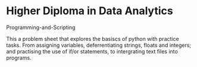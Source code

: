 # Higher Diploma in Data Analytics #
Programming-and-Scripting

This a problem sheet that explores the basiscs of python with practice tasks. From assigning variables, deferrentiating strings, floats and integers; and practising the use of if/or statements, to intergrating text files into programs.

